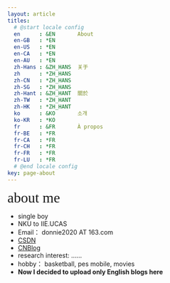 ```yaml
---
layout: article
titles:
  # @start locale config
  en      : &EN       About
  en-GB   : *EN
  en-US   : *EN
  en-CA   : *EN
  en-AU   : *EN
  zh-Hans : &ZH_HANS  关于
  zh      : *ZH_HANS
  zh-CN   : *ZH_HANS
  zh-SG   : *ZH_HANS
  zh-Hant : &ZH_HANT  關於
  zh-TW   : *ZH_HANT
  zh-HK   : *ZH_HANT
  ko      : &KO       소개
  ko-KR   : *KO
  fr      : &FR       À propos
  fr-BE   : *FR
  fr-CA   : *FR
  fr-CH   : *FR
  fr-FR   : *FR
  fr-LU   : *FR
  # @end locale config
key: page-about
---
```


<font face="黑体"><font size="6"> about me</font></font>

* single boy
* NKU to IIE.UCAS
* Email： donnie2020 AT 163.com
* [CSDN](https://blog.csdn.net/Iv3R_c)
* [CNBlog](https://www.cnblogs.com/xdo0/)
* research interest: ……
* hobby： basketball, pes mobile, movies
* **Now I decided to upload only English blogs here**

